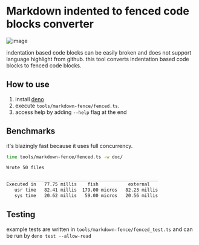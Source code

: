 # Markdown indented to fenced code blocks converter

![image](https://user-images.githubusercontent.com/54838975/227755928-bd0c2e3a-3026-493d-a4a3-2bd9c09b5e25.png)

indentation based code blocks can be easily broken and does not support language highlight from github. this tool converts indentation based code blocks to fenced code blocks.

## How to use

1. install [deno](https://deno.land/manual/getting_started/installation)
2. execute `tools/markdown-fence/fenced.ts`. 
3. access help by adding `--help` flag at the end

## Benchmarks

it's blazingly fast because it uses full concurrency.

```sh
time tools/markdown-fence/fenced.ts -w doc/

Wrote 50 files

________________________________________________________
Executed in   77.75 millis    fish           external
   usr time   82.41 millis  179.00 micros   82.23 millis
   sys time   20.62 millis   59.00 micros   20.56 millis
```

## Testing

example tests are written in `tools/markdown-fence/fenced_test.ts`
and can be run by `deno test --allow-read`
